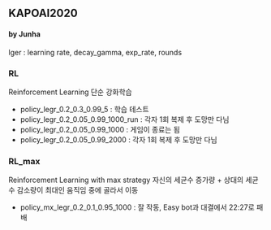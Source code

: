 ## KAPOAI2020
#### by Junha
lger : learning rate, decay_gamma, exp_rate, rounds

### RL
Reinforcement Learning
단순 강화학습

+ policy_legr_0.2_0.3_0.99_5 : 학습 테스트
+ policy_legr_0.2_0.05_0.99_1000_run : 각자 1회 복제 후 도망만 다님
+ policy_legr_0.2_0.05_0.99_1000 : 게임이 종료는 됨
+ policy_legr_0.2_0.05_0.99_2000 : 각자 1회 복제 후 도망만 다님


### RL_max
Reinforcement Learning with max strategy
자신의 세균수 증가량 + 상대의 세균수 감소량이 최대인 움직임 중에 골라서 이동

+ policy_mx_legr_0.2_0.1_0.95_1000 : 잘 작동, Easy bot과 대결에서 22:27로 패배
